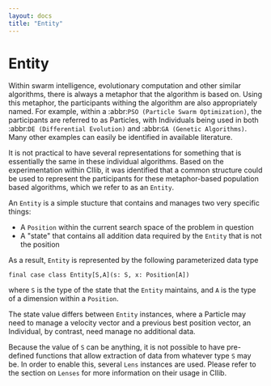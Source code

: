 ```yaml
---
layout: docs
title: "Entity"
---
```


# Entity

Within swarm intelligence, evolutionary computation and other similar algorithms, there
is always a metaphor that the algorithm is based on. Using this metaphor, the participants
withing the algorithm are also appropriately named. For example, within a
:abbr:`PSO (Particle Swarm Optimization)`, the participants are referred to as Particles,
with Individuals being used in both :abbr:`DE (Differential Evolution)` and
:abbr:`GA (Genetic Algorithms)`. Many other examples can easily be identified in
available literature.

It is not practical to have several representations for something that is essentially
the same in these individual algorithms. Based on the experimentation within CIlib,
it was identified that a common structure could be used to represent the participants
for these metaphor-based population based algorithms, which we refer to as an ``Entity``.

An ``Entity`` is a simple stucture that contains and manages two very specific things:

* A ``Position`` within the current search space of the problem in question
* A "state" that contains all addition data required by the ``Entity`` that is not
  the position

As a result, ``Entity`` is represented by the following parameterized data type


    final case class Entity[S,A](s: S, x: Position[A])

where ``S`` is the type of the state that the ``Entity`` maintains, and ``A`` is the type
of a dimension within a ``Position``.

The state value differs between ``Entity`` instances, where a Particle may need to manage a
velocity vector and a previous best position vector, an Individual, by contrast, need
manage no additional data.

Because the value of ``S`` can be anything, it is not possible to have pre-defined functions
that allow extraction of data from whatever type ``S`` may be. In order to enable this,
several ``Lens`` instances are used. Please refer to the section on ``Lenses`` for more information
on their usage in CIlib.
